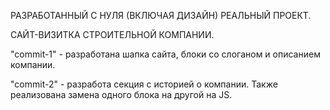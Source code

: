 РАЗРАБОТАННЫЙ С НУЛЯ (ВКЛЮЧАЯ ДИЗАЙН) РЕАЛЬНЫЙ ПРОЕКТ. 

САЙТ-ВИЗИТКА СТРОИТЕЛЬНОЙ КОМПАНИИ.

"commit-1" - разработана шапка сайта, блоки со слоганом и описанием компании.

"commit-2" - разработа секция с историей о компании. Также реализована замена одного блока на другой на JS.